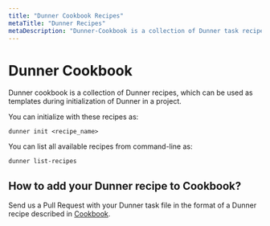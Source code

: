 ```yaml
---
title: "Dunner Cookbook Recipes"
metaTitle: "Dunner Recipes"
metaDescription: "Dunner-Cookbook is a collection of Dunner task recipes"
---
```


# Dunner Cookbook

Dunner cookbook is a collection of Dunner recipes, which can be used as templates during initialization of Dunner in a project.

You can initialize with these recipes as: 

```
dunner init <recipe_name>
```

You can list all available recipes from command-line as:

```
dunner list-recipes
```

## How to add your Dunner recipe to Cookbook?

Send us a Pull Request with your Dunner task file in the format of a Dunner recipe described in [Cookbook](https://github.com/leopardslab/dunner-cookbook#how-to-add-your-dunner-recipe).
